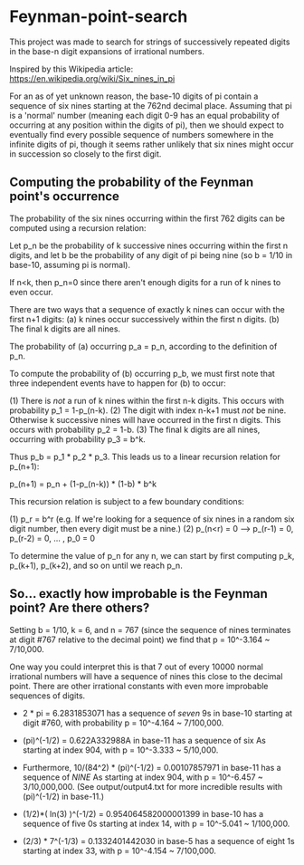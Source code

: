 # Feynman-point-search

This project was made to search for strings of successively repeated digits in the base-n digit expansions of irrational numbers.

Inspired by this Wikipedia article:
https://en.wikipedia.org/wiki/Six_nines_in_pi

For an as of yet unknown reason, the base-10 digits of pi contain a sequence of six nines starting at the 762nd decimal place. Assuming that pi is a 'normal' number (meaning each digit 0-9 has an equal probability of occurring at any position within the digits of pi), then we should expect to eventually find every possible sequence of numbers somewhere in the infinite digits of pi, though it seems rather unlikely that six nines might occur in succession so closely to the first digit.

## Computing the probability of the Feynman point's occurrence

The probability of the six nines occurring within the first 762 digits can be computed using a recursion relation:

Let p_n be the probability of k successive nines occurring within the first n digits, and let b be the probability of any digit of pi being nine (so b = 1/10 in base-10, assuming pi is normal).

If n<k, then p_n=0 since there aren't enough digits for a run of k nines to even occur.

There are two ways that a sequence of exactly k nines can occur with the first n+1 digits:
(a) k nines occur successively within the first n digits.
(b) The final k digits are all nines.

The probability of (a) occurring p_a = p_n, according to the definition of p_n.

To compute the probability of (b) occurring p_b, we must first note that three independent events have to happen for (b) to occur:

(1) There is *not* a run of k nines within the first n-k digits. This occurs with probability p_1 = 1-p_(n-k).
(2) The digit with index n-k+1 must *not* be nine. Otherwise k successive nines will have occurred in the first n digits. This occurs with probability p_2 = 1-b.
(3) The final k digits are all nines, occurring with probability p_3 = b^k.

Thus p_b = p_1 * p_2 * p_3. This leads us to a linear recursion relation for p_(n+1):

p_(n+1) = p_n + (1-p_(n-k)) * (1-b) * b^k

This recursion relation is subject to a few boundary conditions:

(1) p_r = b^r (e.g. If we're looking for a sequence of six nines in a random six digit number, then every digit must be a nine.)
(2) p_(n<r) = 0  -->  p_(r-1) = 0, p_(r-2) = 0, ... , p_0 = 0

To determine the value of p_n for any n, we can start by first computing p_k, p_(k+1), p_(k+2), and so on until we reach p_n.

## So... exactly how improbable is the Feynman point? Are there others?

Setting b = 1/10, k = 6, and n = 767 (since the sequence of nines terminates at digit \#767 relative to the decimal point) we find that p = 10^-3.164 ~ 7/10,000.

One way you could interpret this is that 7 out of every 10000 normal irrational numbers will have a sequence of nines this close to the decimal point. There are other irrational constants with even more improbable sequences of digits.

- 2 * pi = 6.2831853071 has a sequence of *seven* 9s in base-10 starting at digit \#760, with probability p = 10^-4.164 ~ 7/100,000.

- (pi)^(-1/2) = 0.622A332988A in base-11 has a sequence of six As starting at index 904, with p = 10^-3.333 ~ 5/10,000.

- Furthermore, 10/(84^2) * (pi)^(-1/2) = 0.00107857971 in base-11 has a sequence of *NINE* As starting at index 904, with p = 10^-6.457 ~ 3/10,000,000. (See output/output4.txt for more incredible results with (pi)^(-1/2) in base-11.)

- (1/2)*( ln(3) )^(-1/2) = 0.954064582000001399 in base-10 has a sequence of five 0s starting at index 14, with p = 10^-5.041 ~ 1/100,000.

- (2/3) * 7^(-1/3) = 0.1332401442030 in base-5 has a sequence of eight 1s starting at index 33, with p = 10^-4.154 ~ 7/100,000.
